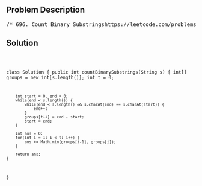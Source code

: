 <!--
<style>
  body { font-family: Arial, sans-serif; }
  .container { max-width: 700px; margin: 0 auto; padding: 10px; }
  .comment-block { background-color: #f9f9f9; padding: 10px; border-left: 5px solid #ccc; overflow-wrap: break-word; white-space: pre-wrap; }
  .code-block { background-color: #f4f4f4; padding: 10px; border: 1px solid #ddd; overflow-wrap: break-word; white-space: pre-wrap; }
</style>
-->

<div class='container'>
<h2>Problem Description</h2>
<div class='comment-block'>
<pre>
/* 696. Count Binary Substringshttps://leetcode.com/problems/count-binary-substrings/Give a binary string s, return the number of non-empty substrings that have the same number of 0'sand 1's,and all the 0's and all the 1's in these substrings are grouped consecutively.Substrings that occur multiple times are counted the number of times they occur.Example 1:Input: s = "00110011"Output: 6Explanation: There are 6 substrings that have equalnumber of consecutive 1's and 0's: "0011", "01", "1100", "10", "0011", and "01".Notice that some of these substrings repeat and are counted the number of times they occur.Also, "00110011" is not a valid substring because all the 0's (and 1's) are not grouped together.Example 2:Input: s = "10101"Output: 4Explanation: There are 4 substrings: "10", "01", "10", "01" that have equal number of consecutive1's and 0's.See Solution!!!!!!!Constraints:1 <= s.length <= 105s[i] is either '0' or '1'.*/</pre>
</div>

<h2>Solution</h2>
<div class='code-block'>
<pre><code class='language-java'>

class Solution {
    public int countBinarySubstrings(String s) {
        int[] groups = new int[s.length()];
        int t = 0;
        
        int start = 0, end = 0;
        while(end < s.length()) {
            while(end < s.length() && s.charAt(end) == s.charAt(start)) {
                end++;
            }
            groups[t++] = end - start;
            start = end;
        }
        
        int ans = 0;
        for(int i = 1; i < t; i++) {
            ans += Math.min(groups[i-1], groups[i]);
        }
        
        return ans;
    }
}

</code></pre>
</div>
</div>
